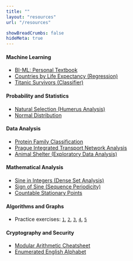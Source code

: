 ```yaml
---
title: ""
layout: "resources"
url: "/resources"

showBreadCrumbs: false
hideMeta: true
---
```


#### Machine Learning
* [BI-ML: Personal Textbook](/host/ml/textbook/ml-textbook.pdf)
* [Countries by Life Expectancy (Regression)](/host/ml/projects/life_expectancy.html)
* [Titanic Survivors (Classifier)](/host/ml/projects/titanic.html)

#### Probability and Statistics
* [Natural Selection (Humerus Analysis)](/host/pst/analysis.html)
* [Normal Distribution](/host/pst/norm.html)

#### Data Analysis
* [Protein Family Classification](/host/viz/pfam-classification.html)
* [Prague Integrated Transport Network Analysis](/host/viz/pid-network-analysis.html)
* [Animal Shelter (Exploratory Data Analysis)](/host/viz/animal-shelter-eda.html)

#### Mathematical Analysis
* [Sine in Integers (Dense Set Analysis)](/host/ma/sin-everywhere-dense/dense-sin.pdf)
* [Sign of Sine (Sequence Periodicity)](/host/ma/sgn-sin-int-periodicity/sgn-sin.pdf)
* [Countable Stationary Points](/host/ma/inf-saddles/inf-saddles.pdf)

#### Algorithms and Graphs
* Practice exercises:
[`1`](/host/ag/ag01.pdf),
[`2`](/host/ag/ag02.pdf),
[`3`](/host/ag/ag03.pdf),
[`4`](/host/ag/ag04.pdf),
[`5`](/host/ag/ag05.pdf)

#### Cryptography and Security
* [Modular Arithmetic Cheatsheet](/host/kab/kab-cheatsheet.pdf)
* [Enumerated English Alphabet](/host/kab/alphabet.png)
